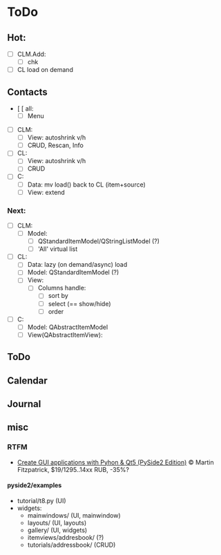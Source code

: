 # ToDo

## Hot:
- [ ] CLM.Add:
  - [ ] chk
- [ ] CL load on demand

## Contacts
- [ [ all:
  - [ ] Menu
- [ ] CLM:
  - [ ] View: autoshrink v/h
  - [ ] C~~R~~UD, Rescan, Info
- [ ] CL:
  - [ ] View: autoshrink v/h
  - [ ] C~~R~~UD
- [ ] C:
  - [ ] Data: mv load() back to CL (item+source)
  - [ ] View: extend

### Next:
- [ ] CLM:
  - [ ] Model:
    - [ ] QStandardItemModel/QStringListModel (?)
    - [ ] 'All' virtual list
- [ ] CL:
  - [ ] Data: lazy (on demand/async) load
  - [ ] Model: QStandardItemModel (?)
  - [ ] View:
    - [ ] Columns handle:
       - [ ] sort by
       - [ ] select (== show/hide)
       - [ ] order
- [ ] C:
  - [ ] Model: QAbstractItemModel
  - [ ] View(QAbstractItemView):

## ToDo
## Calendar
## Journal

## misc
### RTFM
- [Create GUI applications with Pyhon & Qt5 (PySide2 Edition)](https://www.pythonguis.com/pyside2-book/) &copy; Martin Fitzpatrick, $19/1295..14xx RUB, -35%?

#### pyside2/examples
- tutorial/t8.py (UI)
- widgets:
  - mainwindows/ (UI, mainwindow)
  - layouts/ (UI, layouts)
  - gallery/ (UI, widgets)
  - itemviews/addresbook/ (?)
  - tutorials/addressbook/ (CRUD)
